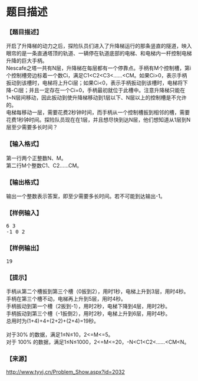 # 题目描述


<h3>
【题目描述】
</h3>
<p>
开启了升降梯的动力之后，探险队员们进入了升降梯运行的那条竖直的隧道，映入眼帘的是一条直通塔顶的轨道、一辆停在轨道底部的电梯、和电梯内一杆控制电梯升降的巨大手柄。<br/>
Nescafe之塔一共有N层，升降梯在每层都有一个停靠点。手柄有M个控制槽，第i个控制槽旁边标着一个数Ci，满足C1&lt;C2&lt;C3&lt;……&lt;CM。如果Ci&gt;0，表示手柄扳动到该槽时，电梯将上升Ci层；如果Ci&lt;0，表示手柄扳动到该槽时，电梯将下降-Ci层；并且一定存在一个Ci=0，手柄最初就位于此槽中。注意升降梯只能在1~N层间移动，因此扳动到使升降梯移动到1层以下、N层以上的控制槽是不允许的。<br/>
电梯每移动一层，需要花费2秒钟时间，而手柄从一个控制槽扳到相邻的槽，需要花费1秒钟时间。探险队员现在在1层，并且想尽快到达N层，他们想知道从1层到N层至少需要多长时间？<c2<c3<……<cm。如果ci><br/>
</c2<c3<……<cm。如果ci>
</p>
<h3>
【输入格式】
</h3>
<p>
第一行两个正整数N、M。<br/>
第二行M个整数C1、C2……CM。
</p>
<h3>
【输出格式】
</h3>
<p>
输出一个整数表示答案，即至少需要多长时间。若不可能到达输出-1。
</p>
<h3>
【样例输入】
</h3>
<pre>6 3
-1 0 2
</pre>
<h3>
【样例输出】
</h3>
<pre>19</pre>
<h3>
【提示】
</h3>
<p>
手柄从第二个槽扳到第三个槽（0扳到2），用时1秒，电梯上升到3层，用时4秒。<br/>
手柄在第三个槽不动，电梯再上升到5层，用时4秒。<br/>
手柄扳动到第一个槽（2扳到-1），用时2秒，电梯下降到4层，用时2秒。<br/>
手柄扳动到第三个槽（-1扳倒2），用时2秒，电梯上升到6层，用时4秒。<br/>
总用时为(1+4)+4+(2+2)+(2+4)=19秒。<br/>
<br/>
对于30% 的数据，满足1≤N≤10，2&lt;=M&lt;=5。<br/>
对于 100% 的数据，满足1≤N≤1000，2&lt;=M&lt;=20，-N&lt;C1&lt;C2&lt;……&lt;CM&lt;N。<br/>
<c1<c2<……<cm<n。< span=""></c1<c2<……<cm<n。<>
</p>
<h3>
【来源】
</h3>
<p>
<a href="http://www.tyvj.cn/Problem_Show.aspx?id=2032">http://www.tyvj.cn/Problem_Show.aspx?id=2032</a> 
</p>
